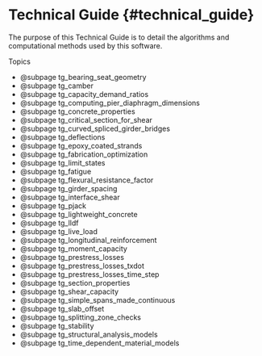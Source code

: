 Technical Guide {#technical_guide}
============
The purpose of this Technical Guide is to detail the algorithms and computational methods used by this software.

Topics
* @subpage tg_bearing_seat_geometry
* @subpage tg_camber
* @subpage tg_capacity_demand_ratios
* @subpage tg_computing_pier_diaphragm_dimensions
* @subpage tg_concrete_properties
* @subpage tg_critical_section_for_shear
* @subpage tg_curved_spliced_girder_bridges
* @subpage tg_deflections
* @subpage tg_epoxy_coated_strands
* @subpage tg_fabrication_optimization
* @subpage tg_limit_states
* @subpage tg_fatigue
* @subpage tg_flexural_resistance_factor
* @subpage tg_girder_spacing
* @subpage tg_interface_shear
* @subpage tg_pjack
* @subpage tg_lightweight_concrete
* @subpage tg_lldf
* @subpage tg_live_load
* @subpage tg_longitudinal_reinforcement
* @subpage tg_moment_capacity
* @subpage tg_prestress_losses
* @subpage tg_prestress_losses_txdot
* @subpage tg_prestress_losses_time_step
* @subpage tg_section_properties
* @subpage tg_shear_capacity
* @subpage tg_simple_spans_made_continuous
* @subpage tg_slab_offset
* @subpage tg_splitting_zone_checks
* @subpage tg_stability
* @subpage tg_structural_analysis_models
* @subpage tg_time_dependent_material_models